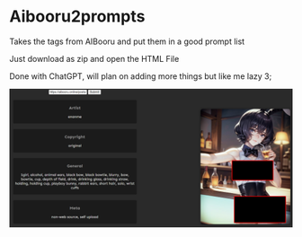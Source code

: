 # Aibooru2prompts
Takes the tags from AIBooru and put them in a good prompt list

Just download as zip and open the HTML File

Done with ChatGPT, will plan on adding more things but like me lazy 3;

![meow](https://raw.githubusercontent.com/Ayreth/Aibooru2prompts/main/chrome_S1CZk9GJ4C.png)
